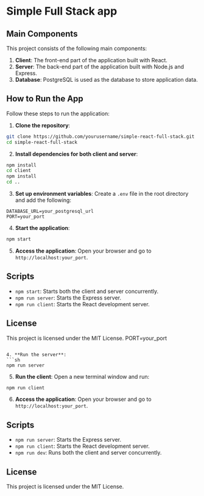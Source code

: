 # Simple Full Stack app

## Main Components

This project consists of the following main components:

1. **Client**: The front-end part of the application built with React.
2. **Server**: The back-end part of the application built with Node.js and Express.
3. **Database**: PostgreSQL is used as the database to store application data.

## How to Run the App

Follow these steps to run the application:

1. **Clone the repository**:
  ```sh
  git clone https://github.com/yourusername/simple-react-full-stack.git
  cd simple-react-full-stack
  ```

2. **Install dependencies for both client and server**:
  ```sh
  npm install
  cd client
  npm install
  cd ..
  ```

3. **Set up environment variables**:
  Create a `.env` file in the root directory and add the following:
  ```
  DATABASE_URL=your_postgresql_url
  PORT=your_port
  ```

4. **Start the application**:
  ```sh
  npm start
  ```

5. **Access the application**:
  Open your browser and go to `http://localhost:your_port`.

## Scripts

- `npm start`: Starts both the client and server concurrently.
- `npm run server`: Starts the Express server.
- `npm run client`: Starts the React development server.

## License

This project is licensed under the MIT License.
  PORT=your_port
  ```

4. **Run the server**:
  ```sh
  npm run server
  ```

5. **Run the client**:
  Open a new terminal window and run:
  ```sh
  npm run client
  ```

6. **Access the application**:
  Open your browser and go to `http://localhost:your_port`.

## Scripts

- `npm run server`: Starts the Express server.
- `npm run client`: Starts the React development server.
- `npm run dev`: Runs both the client and server concurrently.

## License

This project is licensed under the MIT License.